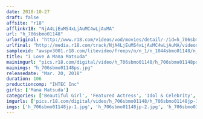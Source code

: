 ```yaml
---
date: 2018-10-27
draft: false
affsite: "r18"
afflinkr18: "NjA4LjEuMS4xLjAuMC4wLjAuMA"
url: "h_706sbmo01148"
urloriginal: "http://www.r18.com/videos/vod/movies/detail/-/id=h_706sbmo01148"
urlfinal: "http://media.r18.com/track/NjA4LjEuMS4xLjAuMC4wLjAuMA/videos/vod/movies/detail/-/id=h_706sbmo01148"
samplevid: "awspv3001.r18.com/litevideo/freepv/n/n_1/n_1044sbmo01148/n_1044sbmo01148_dmb_w.mp4"
title: "I Love A Mana Matsuda"
mainimgurl: "pics.r18.com/digital/video/h_706sbmo01148/h_706sbmo01148ps.jpg"
mainimgs: "h_706sbmo01148ps.jpg"
releasedate: "Mar. 20, 2018"
duration: 106
productioncomp: "INTEC Inc"
girls: ['Mana Matsuda']
categories: ['Beautiful Girl', 'Featured Actress', 'Idol & Celebrity', 'Idol Video']
imgurls: ['pics.r18.com/digital/video/h_706sbmo01148/h_706sbmo01148jp-1.jpg', 'pics.r18.com/digital/video/h_706sbmo01148/h_706sbmo01148jp-2.jpg', 'pics.r18.com/digital/video/h_706sbmo01148/h_706sbmo01148jp-3.jpg', 'pics.r18.com/digital/video/h_706sbmo01148/h_706sbmo01148jp-4.jpg', 'pics.r18.com/digital/video/h_706sbmo01148/h_706sbmo01148jp-5.jpg', 'pics.r18.com/digital/video/h_706sbmo01148/h_706sbmo01148jp-6.jpg', 'pics.r18.com/digital/video/h_706sbmo01148/h_706sbmo01148jp-7.jpg', 'pics.r18.com/digital/video/h_706sbmo01148/h_706sbmo01148jp-8.jpg', 'pics.r18.com/digital/video/h_706sbmo01148/h_706sbmo01148jp-9.jpg', 'pics.r18.com/digital/video/h_706sbmo01148/h_706sbmo01148jp-10.jpg', 'pics.r18.com/digital/video/h_706sbmo01148/h_706sbmo01148jp-11.jpg', 'pics.r18.com/digital/video/h_706sbmo01148/h_706sbmo01148jp-12.jpg', 'pics.r18.com/digital/video/h_706sbmo01148/h_706sbmo01148jp-13.jpg', 'pics.r18.com/digital/video/h_706sbmo01148/h_706sbmo01148jp-14.jpg', 'pics.r18.com/digital/video/h_706sbmo01148/h_706sbmo01148jp-15.jpg', 'pics.r18.com/digital/video/h_706sbmo01148/h_706sbmo01148jp-16.jpg', 'pics.r18.com/digital/video/h_706sbmo01148/h_706sbmo01148jp-17.jpg', 'pics.r18.com/digital/video/h_706sbmo01148/h_706sbmo01148jp-18.jpg', 'pics.r18.com/digital/video/h_706sbmo01148/h_706sbmo01148jp-19.jpg', 'pics.r18.com/digital/video/h_706sbmo01148/h_706sbmo01148jp-20.jpg']
imgs: ['h_706sbmo01148jp-1.jpg', 'h_706sbmo01148jp-2.jpg', 'h_706sbmo01148jp-3.jpg', 'h_706sbmo01148jp-4.jpg', 'h_706sbmo01148jp-5.jpg', 'h_706sbmo01148jp-6.jpg', 'h_706sbmo01148jp-7.jpg', 'h_706sbmo01148jp-8.jpg', 'h_706sbmo01148jp-9.jpg', 'h_706sbmo01148jp-10.jpg', 'h_706sbmo01148jp-11.jpg', 'h_706sbmo01148jp-12.jpg', 'h_706sbmo01148jp-13.jpg', 'h_706sbmo01148jp-14.jpg', 'h_706sbmo01148jp-15.jpg', 'h_706sbmo01148jp-16.jpg', 'h_706sbmo01148jp-17.jpg', 'h_706sbmo01148jp-18.jpg', 'h_706sbmo01148jp-19.jpg', 'h_706sbmo01148jp-20.jpg']
---
```

